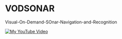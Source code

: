 # VODSONAR
Visual-On-Demand-SOnar-Navigation-and-Recognition


[![My YouTube Video](https://img.youtube.com/vi/BZiDyEcFk8E/maxresdefault.jpg)](https://www.youtube.com/watch?v=BZiDyEcFk8E)
